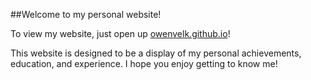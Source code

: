 ##Welcome to my personal website! 

To view my website, just open up [owenvelk.github.io](https://owenvelk.github.io)!

This website is designed to be a display of my personal achievements, education, and experience. I hope you enjoy getting to know me!
